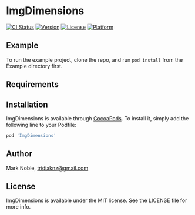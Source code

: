 # ImgDimensions

[![CI Status](https://img.shields.io/travis/Mark/ImgDimensions.svg?style=flat)](https://travis-ci.org/Mark/ImgDimensions)
[![Version](https://img.shields.io/cocoapods/v/ImgDimensions.svg?style=flat)](https://cocoapods.org/pods/ImgDimensions)
[![License](https://img.shields.io/cocoapods/l/ImgDimensions.svg?style=flat)](https://cocoapods.org/pods/ImgDimensions)
[![Platform](https://img.shields.io/cocoapods/p/ImgDimensions.svg?style=flat)](https://cocoapods.org/pods/ImgDimensions)

## Example

To run the example project, clone the repo, and run `pod install` from the Example directory first.

## Requirements

## Installation

ImgDimensions is available through [CocoaPods](https://cocoapods.org). To install
it, simply add the following line to your Podfile:

```ruby
pod 'ImgDimensions'
```

## Author

Mark Noble, tridiaknz@gmail.com

## License

ImgDimensions is available under the MIT license. See the LICENSE file for more info.
